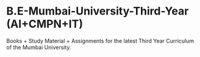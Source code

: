 #  B.E-Mumbai-University-Third-Year (AI+CMPN+IT)
 Books + Study Material + Assignments for the latest Third Year Curriculum of the Mumbai University.
